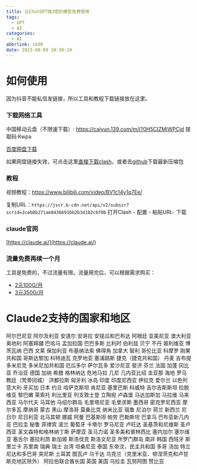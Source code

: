 ```yaml
---
title: 比ChatGPT强3倍的模型免费使用
tags:
  - GPT
  - AI
categories:
  - AI
abbrlink: 16d0
date: 2023-08-09 20:38:19
---
```



# 如何使用
因为抖音不能私信发链接，所以工具和教程下载链接放在这里。

### **下载网络工具**
中国移动云盘（不限速下载）: https://caiyun.139.com/m/i?0H5CIZMiWPCjd  提取码:Kwpa

[百度网盘下载](https://pan.baidu.com/s/1gCBdmY8E8t1bmZMG6uKssQ?pwd=xukk)  

如果网盘链接失效，可点击这里[直接下载clash](https://github.com/Fndroid/clash_for_windows_pkg/releases/download/0.20.31/Clash.for.Windows-0.20.31-win.7z)，或者去[github](https://github.com/Fndroid/clash_for_windows_pkg/releases)下载最新压缩包


### 教程
视频教程：https://www.bilibili.com/video/BV1c14y1q7Ee/

复制URL：`https://jscr.b-cdn.net/api/v2/subscr?scrid=2ceb8b271ae8436691bb2b3d1b2c6f0b`
打开Clash - 配置 - 粘贴URL- 下载

### **claude官网**
[https://claude.ai/](https://claude.ai/)


### **流量免费再续一个月**
工具是免费的，不过流量有限。流量用完后，可以根据需求购买：
  - [2元100G/月](https://xianyuwangluo.top/#/register?code=KkxV7gv8)
  - [3元350G/月](https://dash.fscloud.cc/#/register?code=KGWpvKBg)


# Claude2支持的国家和地区

阿尔巴尼亚 阿尔及利亚 安道尔 安哥拉 安提瓜和巴布达 阿根廷 亚美尼亚 澳大利亚 奥地利 阿塞拜疆 巴哈马 孟加拉国 巴巴多斯 比利时 伯利兹 贝宁 不丹 玻利维亚 博茨瓦纳 巴西 文莱 保加利亚 布基纳法索 佛得角 加拿大 智利 哥伦比亚 科摩罗 刚果共和国 哥斯达黎加 科特迪瓦 克罗地亚 塞浦路斯 捷克（捷克共和国） 丹麦 吉布提 多米尼克 多米尼加共和国 厄瓜多尔 萨尔瓦多 爱沙尼亚 斐济 芬兰 法国 加蓬 冈比亚 乔治亚 德国 加纳 希腊 格林纳达 危地马拉 几尼 几内亚比绍 圭亚那 海地 罗马教廷（梵蒂冈城） 洪都拉斯 匈牙利 冰岛 印度 印度尼西亚 伊拉克 爱尔兰 以色列 意大利 牙买加 日本 约旦 哈萨克斯坦 肯尼亚 基里巴斯 科威特 吉尔吉斯斯坦 拉脱维亚 黎巴嫩 莱索托 利比里亚 列支敦士登 立陶宛 卢森堡 马达加斯加 马拉维 马来西亚 马尔代夫 马耳他 马绍尔群岛 毛里塔尼亚 毛里求斯 墨西哥 密克罗尼西亚 摩尔多瓦 摩纳哥 蒙古 黑山 摩洛哥 莫桑比克 纳米比亚 瑙鲁 尼泊尔 荷兰 新西兰 尼日尔 尼日利亚 北马其顿 挪威 阿曼 巴基斯坦 帕劳 巴勒斯坦 巴拿马 巴布亚新几内亚 巴拉圭 秘鲁 菲律宾 波兰 葡萄牙 卡塔尔 罗马尼亚 卢旺达 圣基茨和尼维斯 圣卢西亚 圣文森特和格林纳丁斯 萨摩亚 圣马力诺 圣多美和普林西比 塞内加尔 塞尔维亚 塞舌尔 塞拉利昂 新加坡 斯洛伐克 斯洛文尼亚 所罗门群岛 南非 韩国 西班牙 斯里兰卡 苏里南 瑞典 瑞士 台湾 坦桑尼亚 泰国 东帝汶，民主共和国 多哥 汤加 特立尼达和多巴哥 突尼斯 土耳其 图瓦卢 乌干达 乌克兰（克里米亚、顿涅茨克和卢甘斯克地区除外） 阿拉伯联合酋长国 英国 美国 乌拉圭 瓦努阿图 赞比亚
